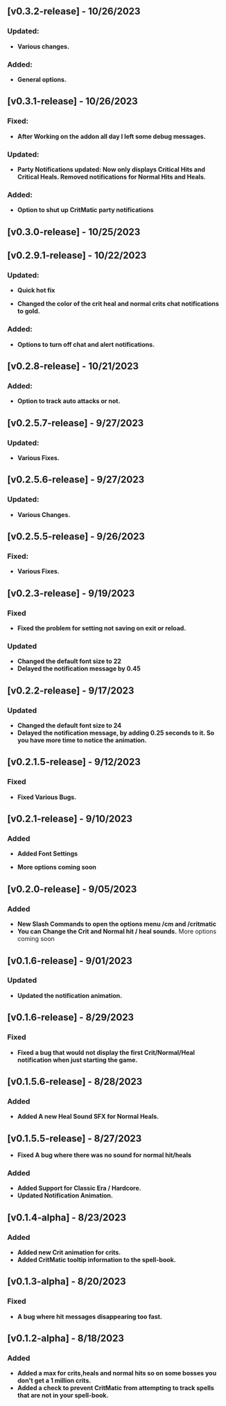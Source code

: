 ## [v0.3.2-release] - 10/26/2023

### Updated:

- **Various changes.**

### Added:

- **General options.**


## [v0.3.1-release] - 10/26/2023

### Fixed:

- **After Working on the addon all day I left some debug messages.**

### Updated:

- **Party Notifications updated: Now only displays Critical Hits and Critical Heals. Removed notifications for Normal Hits and Heals.**

### Added:

- **Option to shut up CritMatic party notifications**


## [v0.3.0-release] - 10/25/2023


## [v0.2.9.1-release] - 10/22/2023

### Updated:

- **Quick hot fix**

- **Changed the color of the crit heal and normal crits chat notifications to gold.**

### Added:

- **Options to turn off chat and alert notifications.**


## [v0.2.8-release] - 10/21/2023

### Added:

- **Option to track auto attacks or not.**  


## [v0.2.5.7-release] - 9/27/2023

### Updated:

- **Various Fixes.** 


## [v0.2.5.6-release] - 9/27/2023

### Updated:

- **Various Changes.**  


## [v0.2.5.5-release] - 9/26/2023

### Fixed:

- **Various Fixes.** 


## [v0.2.3-release] - 9/19/2023

### Fixed

- **Fixed the problem for setting not saving on exit or reload.**

### Updated

- **Changed the default font size to 22**
- **Delayed the notification message by 0.45**

## [v0.2.2-release] - 9/17/2023

### Updated

- **Changed the default font size to 24**
- **Delayed the notification message, by adding 0.25 seconds to it. So you have more time to notice the animation.**

## [v0.2.1.5-release] - 9/12/2023

### Fixed

- **Fixed Various Bugs.**

## [v0.2.1-release] - 9/10/2023

### Added

- **Added Font Settings**

- **More options coming soon**

## [v0.2.0-release] - 9/05/2023

### Added

- **New Slash Commands to open the options menu /cm and /critmatic**
- **You can Change the Crit and Normal hit / heal sounds.**
  More options coming soon

## [v0.1.6-release] - 9/01/2023

### Updated

- **Updated the notification animation.**

## [v0.1.6-release] - 8/29/2023

### Fixed

- **Fixed a bug that would not display the first Crit/Normal/Heal notification when just starting the game.**

## [v0.1.5.6-release] - 8/28/2023

### Added

- **Added A new Heal Sound SFX for Normal Heals.**

## [v0.1.5.5-release] - 8/27/2023

- **Fixed A bug where there was no sound for normal hit/heals**

### Added

- **Added Support for Classic Era / Hardcore.**
- **Updated Notification Animation.**

## [v0.1.4-alpha] - 8/23/2023

### Added

- **Added new Crit animation for crits.**
- **Added CritMatic tooltip information to the spell-book.**

## [v0.1.3-alpha] - 8/20/2023

### Fixed

- **A bug where hit messages disappearing too fast.**

## [v0.1.2-alpha] - 8/18/2023

### Added

- **Added a max for crits,heals and normal hits so on some bosses you don't get a 1 million crits.**
- **Added a check to prevent CritMatic from attempting to track spells that are not in your spell-book.**


